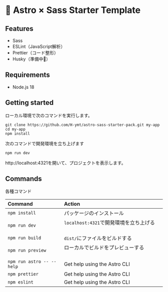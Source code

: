 # 🚀 Astro × Sass Starter Template

## Features

- Sass
- ESLint（JavaScript解析）
- Prettier（コード整形）
- Husky（準備中👷）

## Requirements

- Node.js 18

## Getting started

ローカル環境で次のコマンドを実行します。

```shell
git clone https://github.com/H-ymt/astro-sass-starter-pack.git my-app
cd my-app
npm install
```

次のコマンドで開発環境を立ち上げます

```shell
npm run dev
```

http://localhost:4321を開いて、プロジェクトを表示します。

## Commands

各種コマンド

| Command                   | Action                                           |
| :------------------------ | :----------------------------------------------- |
| `npm install`             | パッケージのインストール                         |
| `npm run dev`             | `localhost:4321`で開発環境を立ち上げる 　 　　　 |
| `npm run build`           | `dist/`にファイルをビルドする 　                 |
| `npm run preview`         | ローカルでビルドをプレビューする 　　　　　      |
| `npm run astro -- --help` | Get help using the Astro CLI                     |
| `npm prettier`            | Get help using the Astro CLI                     |
| `npm eslint`              | Get help using the Astro CLI                     |
